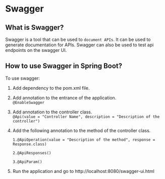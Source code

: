 # Swagger

## What is Swagger?

Swagger is a tool that can be used to `document APIs`. It can be used to generate documentation for APIs. Swagger can also be used to test api endpoints on the swagger UI.

## How to use Swagger in Spring Boot?

To use swagger:

1.  Add dependency to the pom.xml file.

2.  Add annotation to the entrance of the application.  
    `@EnableSwagger`
3.  Add annotation to the controller class.  
    `@Api(value = "Controller Name", description = "Description of the controller")`
4.  Add the following annotation to the method of the controller class.

    `1.@ApiOperation(value = "Description of the method", response = Response.class)`

    `2.@ApiResponses()`

    `3.@ApiParam()`

5.  Run the application and go to http://localhost:8080/swagger-ui.html

